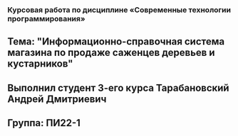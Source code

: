 ### Курсовая работа по дисциплине «Современные технологии программирования»

## Тема: "Информационно-справочная система магазина по продаже саженцев деревьев и кустарников"

## Выполнил студент 3-его курса Тарабановский Андрей Дмитриевич
## Группа: ПИ22-1
